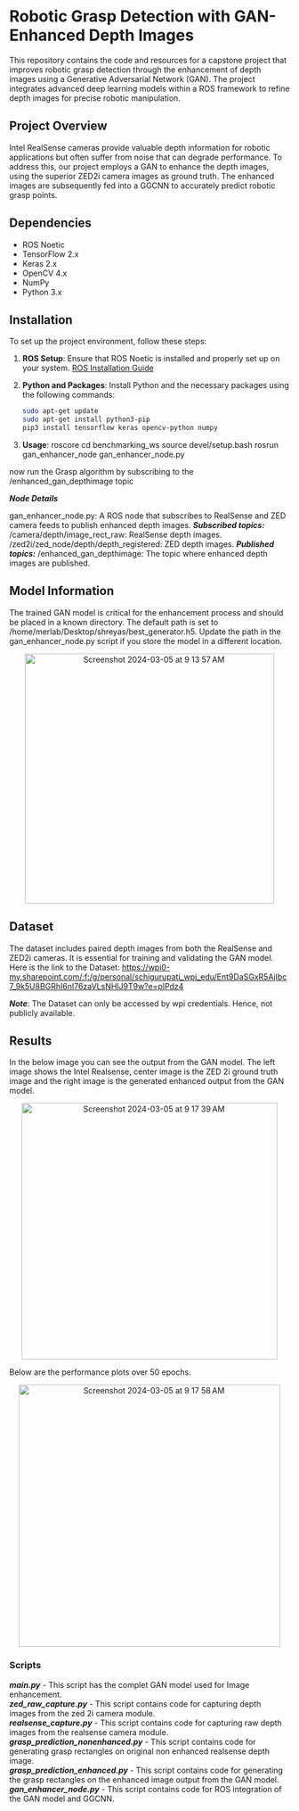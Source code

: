 # Robotic Grasp Detection with GAN-Enhanced Depth Images

This repository contains the code and resources for a capstone project that improves robotic grasp detection through the enhancement of depth images using a Generative Adversarial Network (GAN). The project integrates advanced deep learning models within a ROS framework to refine depth images for precise robotic manipulation.

## Project Overview

Intel RealSense cameras provide valuable depth information for robotic applications but often suffer from noise that can degrade performance. To address this, our project employs a GAN to enhance the depth images, using the superior ZED2i camera images as ground truth. The enhanced images are subsequently fed into a GGCNN to accurately predict robotic grasp points.

## Dependencies

- ROS Noetic
- TensorFlow 2.x
- Keras 2.x
- OpenCV 4.x
- NumPy
- Python 3.x

## Installation

To set up the project environment, follow these steps:

1. **ROS Setup**:
   Ensure that ROS Noetic is installed and properly set up on your system. [ROS Installation Guide](http://wiki.ros.org/noetic/Installation)

2. **Python and Packages**:
   Install Python and the necessary packages using the following commands:
   
   ```bash
   sudo apt-get update
   sudo apt-get install python3-pip
   pip3 install tensorflow keras opencv-python numpy

3. **Usage**:
    roscore
    cd benchmarking_ws
    source devel/setup.bash
    rosrun gan_enhancer_node gan_enhancer_node.py

now run the Grasp algorithm by subscribing to the /enhanced_gan_depthimage topic


***Node Details***

gan_enhancer_node.py: A ROS node that subscribes to RealSense and ZED camera feeds to publish enhanced depth images.
***Subscribed topics:***
/camera/depth/image_rect_raw: RealSense depth images.
/zed2i/zed_node/depth/depth_registered: ZED depth images.
***Published topics:***
/enhanced_gan_depthimage: The topic where enhanced depth images are published.

## Model Information

The trained GAN model is critical for the enhancement process and should be placed in a known directory. The default path is set to /home/merlab/Desktop/shreyas/best_generator.h5. Update the path in the gan_enhancer_node.py script if you store the model in a different location.

<p align="center">
   <img width="448" alt="Screenshot 2024-03-05 at 9 13 57 AM" src="https://github.com/shreyas-chigurupati07/GAN-based-Image-Enhancement/assets/84034817/7cf1c4c2-ad06-43a4-b61a-19be3d625cec">
</p>


## Dataset

The dataset includes paired depth images from both the RealSense and ZED2i cameras. It is essential for training and validating the GAN model. Here is the link to the Dataset: https://wpi0-my.sharepoint.com/:f:/g/personal/schigurupati_wpi_edu/Ent9DaSGxR5AjIbc7_9k5U8BGRhI6nl76zaVLsNHlJ9T9w?e=plPdz4<br>

***Note***: The Dataset can only be accessed by wpi credentials. Hence, not publicly available.

## Results
In the below image you can see the output from the GAN model. The left image shows the Intel Realsense, center image is the ZED 2i ground truth image and the right image is the generated enhanced output from the GAN model.
<p align="center">
   <img width="460" alt="Screenshot 2024-03-05 at 9 17 39 AM" src="https://github.com/shreyas-chigurupati07/GAN-based-Image-Enhancement/assets/84034817/e5e58a7d-0296-4f93-9e41-57d1fcd29c56">
</p>
Below are the performance plots over 50 epochs.
<p align="center">
   <img width="470" alt="Screenshot 2024-03-05 at 9 17 58 AM" src="https://github.com/shreyas-chigurupati07/GAN-based-Image-Enhancement/assets/84034817/1da15689-be80-499f-9ab0-62a81acc460a">
</p>

### Scripts
***main.py*** - This script has the complet GAN model used for Image enhancement.<br>
***zed_raw_capture.py*** - This script contains code for capturing depth images from the zed 2i camera module.<br>
***realsense_capture.py*** - This script contains code for capturing raw depth images from the realsense camera module.<br>
***grasp_prediction_nonenhanced.py*** - This script contains code for generating grasp rectangles on original non enhanced realsense depth image.<br>
***grasp_prediction_enhanced.py*** - This script contains code for generating the grasp rectangles on the enhanced image output from the GAN model.<br>
***gan_enhancer_node.py*** - This script contains code for ROS integration of the GAN model and GGCNN. 
